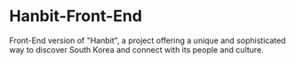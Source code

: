 # Hanbit-Front-End
Front-End version of "Hanbit", a project offering a unique and sophisticated way to discover South Korea and connect with its people and culture. 
